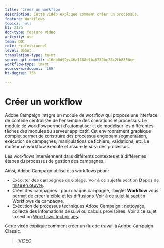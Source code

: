 ```yaml
---
title: 'Créer un workflow      '
description: Cette vidéo explique comment créer un processus.
feature: Workflows
topics: null
kt: 2175
doc-type: feature video
activity: use
team: DOC
role: Professionnel
level: Début
translation-type: tm+mt
source-git-commit: a16eb6d92ca40a1188e1ba6730bc28c2fb8358ce
workflow-type: tm+mt
source-wordcount: '189'
ht-degree: 75%

---
```



# Créer un workflow      

Adobe Campaign intègre un module de workflow qui propose une interface de contrôle centralisée de l&#39;ensemble des opérations et processus. Le module de workflow permet d&#39;automatiser et de modéliser les différentes tâches des modules du serveur applicatif. Cet environnement graphique complet permet de construire des processus englobant segmentation, exécution de campagnes, manipulations de fichiers, validations, etc. Le moteur de workflow exécute et assure le suivi des processus.

Les workflows interviennent dans différents contextes et à différentes étapes du processus de gestion des campagnes.

Ainsi, Adobe Campaign utilise des workflows pour :

* Exécuter des campagnes de ciblage. Voir à ce sujet la section [Etapes de mise en œuvre](https://docs.adobe.com/content/help/en/campaign-classic/using/automating-with-workflows/general-operation/building-a-workflow.html#Implementation_steps_).
* Créer des campagnes : pour chaque campagne, l’onglet **Workflow** vous permet de créer la cible et les diffusions. Voir à ce sujet la section [Workflows de campagne](https://docs.adobe.com/content/help/fr-FR/campaign-classic/using/automating-with-workflows/general-operation/building-a-workflow.html#campaign-workflows).
* Exécution de processus techniques Adobe Campaign : nettoyage, collecte des informations de suivi ou calculs provisoires. Voir à ce sujet la section [Workflows techniques](https://docs.adobe.com/content/help/fr-FR/campaign-classic/using/automating-with-workflows/general-operation/building-a-workflow.html#technical-workflows).

Cette vidéo explique comment créer un flux de travail à Adobe Campaign Classic.

>[!VIDEO](https://video.tv.adobe.com/v/25559?quality=12)
